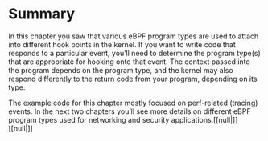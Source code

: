 # Summary

In this chapter you saw that various eBPF program types are used to attach into different hook points in the kernel. If you want to write code that responds to a particular event, you’ll need to determine the program type(s) that are appropriate for hooking onto that event. The context passed into the program depends on the program type, and the kernel may also respond differently to the return code from your program, depending on its type.

The example code for this chapter mostly focused on perf-related (tracing) events. In the next two chapters you’ll see more details on different eBPF program types used for networking and security applications.[[null|]][[null|]]